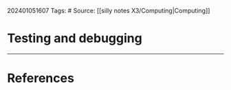 202401051607
Tags: # 
Source: [[silly notes X3/Computing|Computing]]
# Testing and debugging


---
# References

